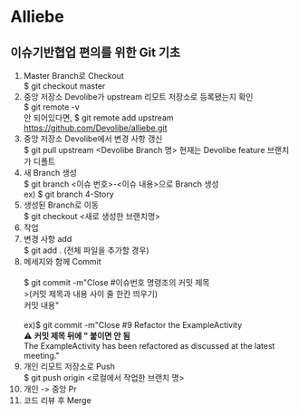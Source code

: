 # Alliebe

## 이슈기반협업 편의를 위한 Git 기초
1. Master Branch로 Checkout   <br/>$ git checkout master
2. 중앙 저장소 Devolibe가 upstream 리모트 저장소로 등록됐는지 확인   <br/>$ git remote -v   <br/>안 되어있다면, $ git remote add upstream https://github.com/Devolibe/alliebe.git
3. 중앙 저장소 Devolibe에서 변경 사항 갱신   <br/>$ git pull upstream <Devolibe Branch 명> 현재는 Devolibe feature 브랜치가 디폴트
4. 새 Branch 생성   <br/>$ git branch <이슈 번호>-<이슈 내용>으로 Branch 생성 <br/>ex) $ git branch 4-Story
5. 생성된 Branch로 이동 <br/>$ git checkout <새로 생성한 브랜치명>
6. 작업
7. 변경 사항 add   <br/>$ git add . (전체 파일을 추가할 경우)
8. 메세지와 함께 Commit  <br/><br/>$ git commit -m"Close #이슈번호 명령조의 커밋 제목   <br/>>(커밋 제목과 내용 사이 줄 한칸 띄우기)  <br/>커밋 내용"    <br/><br/>ex)$ git commit -m"Close #9 Refactor the ExampleActivity       <br/>⚠ **커밋 제목 뒤에 \" 붙이면 안 됨**<br/>The ExampleActivity has been refactored as discussed at the latest meeting."<br/>
9.  개인 리모트 저장소로 Push <br/> $ git push origin <로컬에서 작업한 브랜치 명>
10.  개인 -> 중앙 Pr
11.  코드 리뷰 후 Merge
